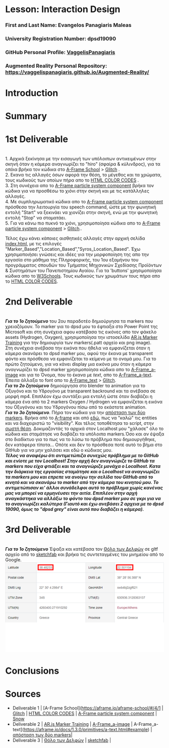 # Lesson: Interaction Design

### First and Last Name: Evangelos Panagiaris Maleas
### University Registration Number: dpsd19090
### GitHub Personal Profile: [VaggelisPanagiaris](https://github.com/VaggelisPanagiaris)
### Augmented Reality Personal Repository: https://vaggelispanagiaris.github.io/Augmented-Reality/

# Introduction

# Summary


# 1st Deliverable
<br />1. Αρχικά ξεκίνησα με την εισαγωγή των υπόλοιπων αντικειμένων στην σκηνή όταν η κάμερα αναγνωρίζει το "hiro" (σφαίρα & κύλινδρος), για τα οπόια βρήκα τον κώδικα στο [A-Frame School](https://aframe.io/aframe-school/#/4/1) > [Glitch](https://glitch.com/~aframe-school-position) .
<br /> 2. Εκανα τις αλλαγές όσων αφορά την θέση, το μέγεθος και τα χρώματα, τους κωδικούς των οποίων πήρα απο το [HTML COLOR CODES](https://htmlcolorcodes.com/) . 
<br />3. Στη συνέχεια απο το [A-Frame particle system component](https://www.npmjs.com/package/aframe-particle-system-component) βρήκα τον κώδικα για να προσθέσω το χιόνι στην σκηνή και με τις κατάλληλες αλλαγές.
<br />4. Με συμπληρωματικό κώδικα απο το [A-Frame particle system component](https://www.npmjs.com/package/aframe-speech-command-component) πρόσθεσα την λειτουργία του speech command, ώστε με την φωνητική εντολή "Start" να ξεκινάει να χιονίζει στην σκηνή, ενώ με την φωνητική εντολή "Stop" να σταματάει.
<br />5. Για να κάνω πιο πυκνό το χιόνι, χρησιμοποίησα κώδικα απο το [A-Frame particle system component](https://aframe.io/aframe-school/#/8) > [Glitch](https://glitch.com/~aframe-school-registry)..

Τέλος έχω κάνει κάποιες αισθητικές αλλαγές στην αρχική σελίδα [index.html](https://vaggelispanagiaris.github.io/Augmented-Reality/), με τις επιλογές "Marker_Based","Location_Based","Syros_Location_Based". Έχω χρησιμοποιήσει γνώσεις και ιδέες για την μορφοποίηση της απο την εργασία στο μάθημα της Πληροφορικής, του 1ου εξαμήνου του προγράμματος σπουδών του Τμήματος Μηχανικών Σχεδίασης Προϊόντων & Συστημάτων του Πανεπιστημίου Αγαίου. Για τα 'buttons' χρησιμοποίησα κώδικα απο το [W3Schools](https://www.w3schools.com/howto/howto_css_animate_buttons.asp). Τους κωδικούς των χρωμάτων τους πήρα απο το [HTML COLOR CODES](https://htmlcolorcodes.com/). 

# 2nd Deliverable
<br /> ***Για το 1ο ζητούμενο*** του 2ου παραδοτέο δημιούργησα τα markers που χρειαζόμουν. Το marker για το dpsd μου το έφτιαξα στο Power Point της Microsoft και στη συνέχεια αφου κατέβασα τις εικόνες απο τον φάκελο assets (Hydrogen, Oxygen), χρησιμοποίησα την ιστοσελίδα [AR.js Marker Training](https://jeromeetienne.github.io/AR.js/three.js/examples/marker-training/examples/generator.html) για την δημιουργία των markers(.patt αρχείο και png image).
<br />Στη συνέχεια ανέβασα την εικόνα που ήθελα να εμφανίζεται όταν η κάμερα σκανάρει το dpsd marker μου, αφού την έκανα με transparent φόντο και πρόσθεσα να εμφανίζεται το κείμενο με το ονομά μου. Για το πρώτο ζητούμενο, για να κάνει display μια εικόνα μου όταν η κάμερα αναγνωρίζει το dpsd marker χρησιμοποίησα κώδικα απο το [A-Frame_a-image](https://aframe.io/docs/1.3.0/primitives/a-image.html#example) και για το Όνομα, που το έκανα με *text*, απο το [A-Frame_a-text](https://aframe.io/docs/1.3.0/primitives/a-text.html#example). Έπειτα άλλαξα το font απο το [A-Frame_text](https://aframe.io/docs/1.3.0/components/text.html#fonts2_dejavu) > [Glitch](https://glitch.com/~aframe-text-fonts-demo). 
<br /> ***Για το 2ο ζητούμενο*** δημιούργησα στο blender τα animation για το Οξυγόνο και το Υδρογόνο με transparent backround και τα ανέβασα σε μορφή mp4. Επιπλέον έχω συντάξει μια εντολή ώστε όταν διαβάζει η κάμερα ένα από τα 2 markers Oxygen / Hydrogen να εμφανίζεται η εικόνα του Οξυγόνου και του Υδρογόνου πίσω από το εκάστοτε animation.
<br />***Για το 3ο ζητούμενο***. Πήρα τον κώδικα για την [απόσταση των δύο markers](https://stackoverflow.com/questions/61239107/how-to-get-marker-position-x-y-ar-js). Βρήκα από το [Α-frame](https://aframe.io/docs/1.3.0/core/entity.html#properties) και από [εδώ](https://stackoverflow.com/questions/67578125/a-frame-show-gltf-model-if-variable-has-a-certain-value), πως να "καλώ" τις entities και να διαχειριστώ το "visibility". Και τέλος τοποθέτησα το script, στην [σωστή θέση](https://aframe.io/docs/0.8.0/introduction/writing-a-component.html). Δοκιμαζοντάς το αρχικά στον Localhost μου "χάλασε" όλο το κώδικα και σταμάτησε να διαβάζει τα υπόλοιπα markers.Όσο και αν έψαξα στο διαδίκτυο για το πως να το λύσω το πρόβλημα που δημιουργήθηκε, δεν κατάφερα τίποτα... Οπότε και δεν το πρόσθεσα ποτέ αυτό το βήμα στο GitHub για να μην χαλάσει και εδώ ο κώδικας μου.
<br />***Τέλος να αναφέρω ότι αντιμετώπιζα συνεχώς πρόβλημα με το GitHub και ενίοτε με τον Localhost! Στην αρχή δεν αναγνώριζε το GitHub τα markers που είχα φτιάξει και τα αναγνώριζε μονάχα ο Localhost. Κατα την διάρκεια της εργασίας σταμάτησε και ο Localhost να αναγνωρίζει τα markers μου και επρεπε να ανοίγω την σελίδα του GitHub από το κινητό και να σκανάρω το marker από την κάμερα του κινητού μου. Το αντιμετώπισαν κι' άλλοι συνάδελφοι αυτό το πρόβλημα χωρίς κανένας μας να μπορεί να ερμηνέυσει την αιτία. Επιπλέον στην αρχή αναγκάστηκα να αλλάξω το φόντο του dpsd marker μου σε γκρι για να το αναγνωρίζει καλύτερα (Γιαυτό και έχω ανεβάσει 2 αρχεια με το dpsd 19090, όμως το "dpsd grey" είναι αυτό που διαβάζει η κάμερα).***
# 3rd Deliverable 
<br /> ***Για το 1ο ζητούμενο*** Έψαξα και κατέβασα τον [Θόλο των Δελφών](https://el.wikipedia.org/wiki/%CE%98%CF%8C%CE%BB%CE%BF%CF%82_%CF%84%CF%89%CE%BD_%CE%94%CE%B5%CE%BB%CF%86%CF%8E%CE%BD) σε gltf αρχείο από το [sketchfab](https://sketchfab.com/search?q=tholos+delphi&type=models) και βρήκα τις συντεταγμένες του μνημείου από το Google.
![screenshot003](image003.PNG)

# Conclusions


# Sources
- Deliverable 1 | [A-Frame School](https://aframe.io/aframe-school/#/4/1 | [Glitch](https://glitch.com/~aframe-school-position) | [HTML COLOR CODES](https://htmlcolorcodes.com/) | [A-Frame particle system component](https://www.npmjs.com/package/aframe-particle-system-component) | [Snow](https://glitch.com/~aframe-school-registry) 
- Deliverable 2 | [AR.js Marker Training](https://jeromeetienne.github.io/AR.js/three.js/examples/marker-training/examples/generator.html) | [A-Frame_a-image](https://aframe.io/docs/1.3.0/primitives/a-image.html#example) | A-Frame_a-text](https://aframe.io/docs/1.3.0/primitives/a-text.html#example) | [απόσταση των δύο markers](https://stackoverflow.com/questions/61239107/how-to-get-marker-position-x-y-ar-js)| 
- Deliverable 3 | [Θόλο των Δελφών](https://el.wikipedia.org/wiki/%CE%98%CF%8C%CE%BB%CE%BF%CF%82_%CF%84%CF%89%CE%BD_%CE%94%CE%B5%CE%BB%CF%86%CF%8E%CE%BD) | [sketchfab](https://sketchfab.com/search?q=tholos+delphi&type=models) |  
